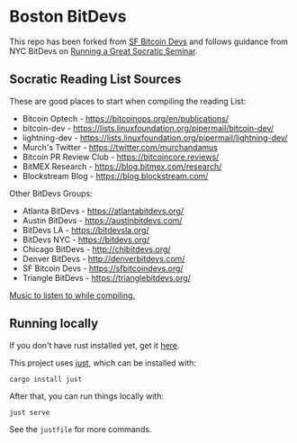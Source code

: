 # Boston BitDevs
This repo has been forked from [SF Bitcoin Devs](https://github.com/sfbitcoindevs/sfbitcoindevs) and follows guidance from NYC BitDevs on [Running a Great Socratic Seminar](https://bitdevs.org/running-a-great-socratic-seminar/).

## Socratic Reading List Sources

These are good places to start when compiling the reading List:

- Bitcoin Optech - https://bitcoinops.org/en/publications/
- bitcoin-dev - https://lists.linuxfoundation.org/pipermail/bitcoin-dev/
- lightning-dev - https://lists.linuxfoundation.org/pipermail/lightning-dev/
- Murch's Twitter - https://twitter.com/murchandamus
- Bitcoin PR Review Club - https://bitcoincore.reviews/
- BitMEX Research - https://blog.bitmex.com/research/
- Blockstream Blog - https://blog.blockstream.com/

Other BitDevs Groups:
- Atlanta BitDevs - https://atlantabitdevs.org/
- Austin BitDevs - https://austinbitdevs.com/
- BitDevs LA - https://bitdevsla.org/
- BitDevs NYC - https://bitdevs.org/
- Chicago BitDevs - http://chibitdevs.org/
- Denver BitDevs - http://denverbitdevs.com/
- SF Bitcoin Devs - https://sfbitcoindevs.org/
- Triangle BitDevs - https://trianglebitdevs.org/

[Music to listen to while compiling.](https://www.door.link/)

## Running locally

If you don't have rust installed yet, get it [here](https://www.rust-lang.org/tools/install).

This project uses [just](https://github.com/casey/just), which can be installed with:

`cargo install just`

After that, you can run things locally with:

`just serve`

See the `justfile` for more commands.
